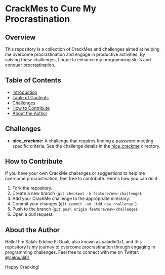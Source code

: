# CrackMes to Cure My Procrastination

## Overview

This repository is a collection of CrackMes and challenges aimed at helping me overcome procrastination and engage in productive activities. By solving these challenges, I hope to enhance my programming skills and conquer procrastination.

## Table of Contents

- [Introduction](#crackmes-to-cure-my-procrastination)
- [Table of Contents](#table-of-contents)
- [Challenges](#challenges)
- [How to Contribute](#how-to-contribute)
- [About the Author](#about-the-author)

## Challenges

- **nice_crackme:** A challenge that requires finding a password meeting specific criteria. See the challenge details in the [nice_crackme](nice_crackme/) directory.

<!-- Add more challenges and descriptions as you create them -->

## How to Contribute

If you have your own CrackMe challenges or suggestions to help me overcome procrastination, feel free to contribute. Here's how you can do it:

1. Fork the repository.
2. Create a new branch (`git checkout -b feature/new-challenge`).
3. Add your CrackMe challenge to the appropriate directory.
4. Commit your changes (`git commit -am 'Add new challenge'`).
5. Push to the branch (`git push origin feature/new-challenge`).
6. Open a pull request.

## About the Author

Hello! I'm Salah-Eddine El Ouali, also known as saladin0x1, 
and this repository is my journey to overcome procrastination through engaging in programming challenges.
Feel free to connect with me on Twitter: [@selouali01](https://twitter.com/selouali01).

Happy Cracking!
